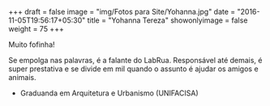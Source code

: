 +++
draft = false
image = "img/Fotos para Site/Yohanna.jpg"
date = "2016-11-05T19:56:17+05:30"
title = "Yohanna Tereza"
showonlyimage = false
weight = 75
+++

Muito fofinha!
<!--more-->

Se empolga nas palavras, é a falante do LabRua. Responsável até demais, é super prestativa e se divide em mil quando o assunto é ajudar os amigos e animais.

* Graduanda em Arquitetura e Urbanismo (UNIFACISA)
